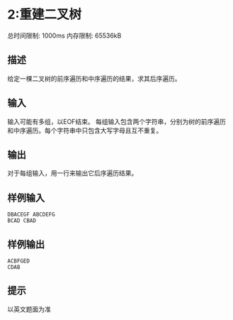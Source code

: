 # 2:重建二叉树
总时间限制: 1000ms 内存限制: 65536kB

## 描述
给定一棵二叉树的前序遍历和中序遍历的结果，求其后序遍历。

## 输入
输入可能有多组，以EOF结束。
每组输入包含两个字符串，分别为树的前序遍历和中序遍历。每个字符串中只包含大写字母且互不重复。

## 输出
对于每组输入，用一行来输出它后序遍历结果。

## 样例输入
    DBACEGF ABCDEFG
    BCAD CBAD

## 样例输出
    ACBFGED
    CDAB

## 提示
以英文题面为准